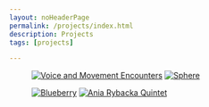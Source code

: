 ```yaml
---
layout: noHeaderPage
permalink: /projects/index.html
description: Projects
tags: [projects]

---
```


<figure class="half">
    <a href="{{ site.url }}/voice&movement"><img src="{{ site.url }}/images/voice&movement icon.jpg" alt="Voice and Movement Encounters"></a>
    <a href="{{ site.url }}/sphere"><img src="{{ site.url }}/images/Sphere icon1.jpg" alt="Sphere"></a>
</figure>

<figure class="half">
<a href="{{ site.url }}/blueberry"><img src="{{ site.url }}/images/blueberry project icon4.jpg" alt="Blueberry"></a>
<a href="{{ site.url }}/ARquintet"><img src="{{ site.url }}/images/ARquintet project icon.jpg" alt="Ania Rybacka Quintet"></a>
</figure>





